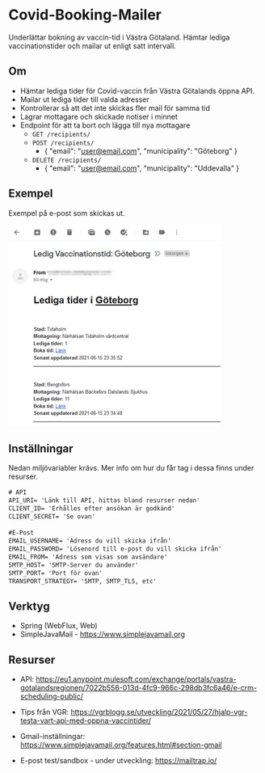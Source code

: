 # Covid-Booking-Mailer

Underlättar bokning av vaccin-tid i Västra Götaland. Hämtar lediga vaccinationstider och mailar ut enligt satt
intervall.

## Om

* Hämtar lediga tider för Covid-vaccin från Västra Götalands öppna API.
* Mailar ut lediga tider till valda adresser
* Kontrollerar så att det inte skickas fler mail för samma tid
* Lagrar mottagare och skickade notiser i minnet
* Endpoint för att ta bort och lägga till nya mottagare
    * `GET /recipients/`
    * `POST /recipients/`
        * {
          "email": "user@email.com",
          "municipality": "Göteborg"
          }
    * `DELETE /recipients/`
        * {
          "email": "user@email.com",
          "municipality": "Uddevalla"
          }

## Exempel

Exempel på e-post som skickas ut.

![](readme.assets/exempel.png)

## Inställningar

Nedan miljövariabler krävs. Mer info om hur du får tag i dessa finns under resurser.

```
# API
API_URI= 'Länk till API, hittas bland resurser nedan'
CLIENT_ID= 'Erhålles efter ansökan är godkänd'
CLIENT_SECRET= 'Se ovan'

#E-Post
EMAIL_USERNAME= 'Adress du vill skicka ifrån'
EMAIL_PASSWORD= 'Lösenord till e-post du vill skicka ifrån'
EMAIL_FROM= 'Adress som visas som avsändare'
SMTP_HOST= 'SMTP-Server du använder'
SMTP_PORT= 'Port för ovan'
TRANSPORT_STRATEGY= 'SMTP, SMTP_TLS, etc'
```

## Verktyg

* Spring (WebFlux, Web)
* SimpleJavaMail - https://www.simplejavamail.org

## Resurser

* API: https://eu1.anypoint.mulesoft.com/exchange/portals/vastra-gotalandsregionen/7022b556-013d-4fc9-966c-298db3fc6a46/e-crm-scheduling-public/

* Tips från VGR: https://vgrblogg.se/utveckling/2021/05/27/hjalp-vgr-testa-vart-api-med-oppna-vaccintider/

* Gmail-inställningar: https://www.simplejavamail.org/features.html#section-gmail

* E-post test/sandbox - under utveckling: https://mailtrap.io/

